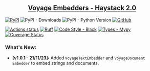 <h2 align="center"> <a href="https://github.com/awinml/voyage-embedders-haystack"> Voyage Embedders - Haystack 2.0 </a> </h2>

[![PyPI](https://img.shields.io/pypi/v/voyage-embedders-haystack)](https://pypi.org/project/voyage-embedders-haystack/) 
![PyPI - Downloads](https://img.shields.io/pypi/dm/voyage-embedders-haystack?color=blue&logo=pypi&logoColor=gold) 
![PyPI - Python Version](https://img.shields.io/pypi/pyversions/voyage-embedders-haystack?logo=python&logoColor=gold) 
[![GitHub](https://img.shields.io/github/license/awinml/voyage-embedders-haystack?color=blue)](LICENSE) 

[![Actions status](https://github.com/awinml/voyage-embedders-haystack/workflows/Test/badge.svg)](https://github.com/awinml/voyage-embedders-haystack/actions)
[![Ruff](https://img.shields.io/endpoint?url=https://raw.githubusercontent.com/astral-sh/ruff/main/assets/badge/v2.json)](https://github.com/astral-sh/ruff)
[![Code Style - Black](https://img.shields.io/badge/code%20style-black-000000.svg)](https://github.com/psf/black) [![Types - Mypy](https://img.shields.io/badge/types-Mypy-blue.svg)](https://github.com/python/mypy) [![Coverage Status](https://coveralls.io/repos/github/awinml/voyage-embedders-haystack/badge.svg?branch=main)](https://coveralls.io/github/awinml/voyage-embedders-haystack?branch=main)


### What's New:

- **[v1.0.1 - 21/11/23]:** Added `VoyageTextEmbedder` and `VoyageDocument Embedder` to embed strings and documents.

